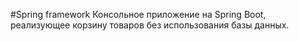#Spring framework
Консольное приложение на Spring Boot, реализующее корзину товаров без использования базы данных.
